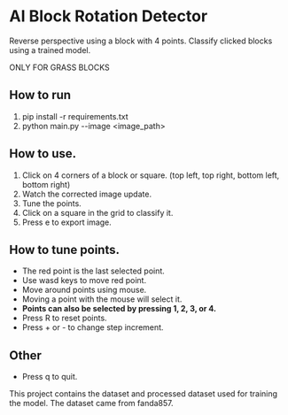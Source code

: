 # AI Block Rotation Detector

Reverse perspective using a block with 4 points.
Classify clicked blocks using a trained model.

ONLY FOR GRASS BLOCKS

## How to run
1. pip install -r requirements.txt
2. python main.py --image <image_path>

## How to use.
1. Click on 4 corners of a block or square. (top left, top right, bottom left, bottom right)
2. Watch the corrected image update.
3. Tune the points.
4. Click on a square in the grid to classify it.
5. Press e to export image.

## How to tune points.
- The red point is the last selected point.
- Use wasd keys to move red point.
- Move around points using mouse.
- Moving a point with the mouse will select it.
- **Points can also be selected by pressing 1, 2, 3, or 4.**
- Press R to reset points.
- Press + or - to change step increment.

## Other
- Press q to quit.

This project contains the dataset and processed dataset used for training the model.
The dataset came from fanda857.